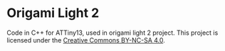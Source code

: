 # Origami Light 2
Code in C++ for ATTiny13, used in origami light 2 project.
This project is licensed under the <a href="https://creativecommons.org/licenses/by-nc-sa/4.0/" target="_blank">Creative Commons BY-NC-SA 4.0</a>.
